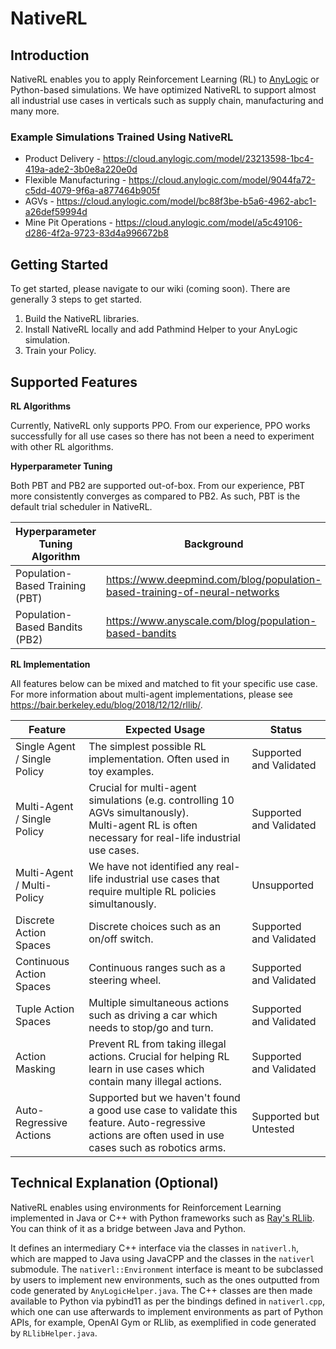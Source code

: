 # NativeRL

## Introduction

NativeRL enables you to apply Reinforcement Learning (RL) to [AnyLogic](https://www.anylogic.com/) or Python-based simulations. We have optimized NativeRL to support almost all industrial use cases in verticals such as supply chain, manufacturing and many more.

### Example Simulations Trained Using NativeRL

- Product Delivery - https://cloud.anylogic.com/model/23213598-1bc4-419a-ade2-3b0e8a220e0d
- Flexible Manufacturing - https://cloud.anylogic.com/model/9044fa72-c5dd-4079-9f6a-a877464b905f
- AGVs - https://cloud.anylogic.com/model/bc88f3be-b5a6-4962-abc1-a26def59994d
- Mine Pit Operations - https://cloud.anylogic.com/model/a5c49106-d286-4f2a-9723-83d4a996672b8

## Getting Started

To get started, please navigate to our wiki (coming soon). There are generally 3 steps to get started.

1. Build the NativeRL libraries.
2. Install NativeRL locally and add Pathmind Helper to your AnyLogic simulation.
3. Train your Policy.

## Supported Features

**RL Algorithms**

Currently, NativeRL only supports PPO. From our experience, PPO works successfully for all use cases so there has not been a need to experiment with other RL algorithms.

**Hyperparameter Tuning**

Both PBT and PB2 are supported out-of-box. From our experience, PBT more consistently converges as compared to PB2. As such, PBT is the default trial scheduler in NativeRL.

| Hyperparameter Tuning Algorithm | Background |
|---------------------------------|------------|
| Population-Based Training (PBT) | https://www.deepmind.com/blog/population-based-training-of-neural-networks      |
| Population-Based Bandits (PB2)  | https://www.anyscale.com/blog/population-based-bandits       |

**RL Implementation**

All features below can be mixed and matched to fit your specific use case. For more information about multi-agent implementations, please see https://bair.berkeley.edu/blog/2018/12/12/rllib/.

| Feature                      | Expected Usage                                                                                                                                            | Status                  |
|------------------------------|-----------------------------------------------------------------------------------------------------------------------------------------------------------|-------------------------|
| Single Agent / Single Policy | The simplest possible RL implementation. Often used in toy examples.                                                                                      | Supported and Validated |
| Multi-Agent / Single Policy  | Crucial for multi-agent simulations (e.g. controlling 10 AGVs simultanously). <br/> Multi-agent RL is often necessary for real-life industrial use cases. | Supported and Validated |
| Multi-Agent / Multi-Policy   | We have not identified any real-life industrial use cases that require multiple RL policies simultanously.                                                | Unsupported             |
| Discrete Action Spaces       | Discrete choices such as an on/off switch.                                                                                                                | Supported and Validated |
| Continuous Action Spaces     | Continuous ranges such as a steering wheel.                                                                                                               | Supported and Validated |
| Tuple Action Spaces          | Multiple simultaneous actions such as driving a car which needs to stop/go and turn.                                                                      | Supported and Validated |
| Action Masking               | Prevent RL from taking illegal actions. Crucial for helping RL learn in use cases which contain many illegal actions.                                     | Supported and Validated |
| Auto-Regressive Actions      | Supported but we haven't found a good use case to validate this feature. Auto-regressive actions are often used in use cases such as robotics arms.       | Supported but Untested  |

## Technical Explanation (Optional)

NativeRL enables using environments for Reinforcement Learning implemented in Java or C++ with Python frameworks such as [Ray's RLlib](https://docs.ray.io/en/latest/rllib/index.html). You can think of it as a bridge between Java and Python.

It defines an intermediary C++ interface via the classes in `nativerl.h`, which are mapped to Java using JavaCPP and the classes in the `nativerl` submodule. The `nativerl::Environment` interface is meant to be subclassed by users to implement new environments, such as the ones outputted from code generated by `AnyLogicHelper.java`. The C++ classes are then made available to Python via pybind11 as per the bindings defined in `nativerl.cpp`, which one can use afterwards to implement environments as part of Python APIs, for example, OpenAI Gym or RLlib, as exemplified in code generated by `RLlibHelper.java`.